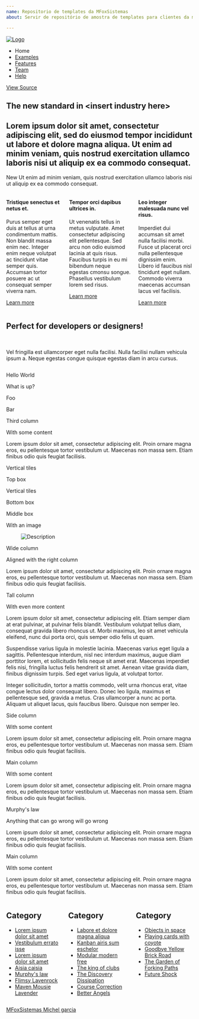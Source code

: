 ```yaml
---
name: Repositorio de templates da MFoxSistemas
about: Servir de repositório de amostra de templates para clientes da mfoxsistemas

---
```


<!DOCTYPE html>
<html>
    <head>
        <meta charset="utf-8">
        <meta http-equiv="X-UA-Compatible" content="IE=edge">
        <meta name="viewport" content="width=device-width, initial-scale=1">
        <title>Template</title>
        <link rel="shortcut icon" href="../images/fav_icon.png" type="image/x-icon">
        <link rel="stylesheet" href="https://maxcdn.bootstrapcdn.com/font-awesome/4.7.0/css/font-awesome.min.css">
        <link href="https://fonts.googleapis.com/css?family=Open+Sans" rel="stylesheet">
        <!-- Bulma Version 0.7.1-->
        <link rel="stylesheet" href="https://cdnjs.cloudflare.com/ajax/libs/bulma/0.7.1/css/bulma.min.css" />
        <link rel="stylesheet" type="text/css" href="../css/hero.css">
        <link rel="stylesheet" href="https://unpkg.com/bulma-modal-fx/dist/css/modal-fx.min.css" />
    </head>
    <body>
        <section class="hero is-info is-medium is-bold">
            <div class="hero-head">
                <nav class="navbar">
                    <div class="container">
                        <div class="navbar-brand">
                            <a class="navbar-item" href="../">
                                <img src="http://bulma.io/images/bulma-type-white.png" alt="Logo">
                            </a>
                            <span class="navbar-burger burger" data-target="navbarMenu">
                                <span></span>
                                <span></span>
                                <span></span>
                            </span>
                        </div>
                        <div id="navbarMenu" class="navbar-menu">
                            <div class="navbar-end">
                                <div class="tabs is-right">
                                    <ul>
                                        <li class="is-active"><a>Home</a></li>
                                        <li><a href="">Examples</a></li>
                                        <li><a href="">Features</a></li>
                                        <li><a href="">Team</a></li>
                                        <li><a href="">Help</a></li>
                                    </ul>
                                    <span class="navbar-item">
                                        <a class="button is-white is-outlined" href="https://github.com/dansup/bulma-templates/blob/master/templates/hero.html">
                                            <span class="icon">
                                                <i class="fa fa-github"></i>
                                            </span>
                                            <span title="Hello from the other side">View Source</span>
                                        </a>
                                    </span>
                                </div>
                            </div>
                        </div>
                    </div>
                </nav>
            </div>
            <div class="hero-body">
                <div class="container has-text-centered">
                    <h1 class="title">
                    The new standard in &lt;insert industry here&gt;
                    </h1>
                    <h2 class="subtitle">
                    Lorem ipsum dolor sit amet, consectetur adipiscing elit, sed do eiusmod tempor incididunt ut labore et dolore magna aliqua. Ut enim ad minim veniam, quis nostrud exercitation ullamco laboris nisi ut aliquip ex ea commodo consequat.
                    </h2>
                </div>
            </div>
        </section>
        <div class="box cta">
            <p class="has-text-centered">
                <span class="tag is-primary">New</span> Ut enim ad minim veniam, quis nostrud exercitation ullamco laboris nisi ut aliquip ex ea commodo consequat.
            </p>
        </div>
        <section class="container">
            <div class="columns features">
                <div class="column is-4">
                    <div class="card is-shady">
                        <div class="card-image has-text-centered">
                            <i class="fa fa-paw"></i>
                        </div>
                        <div class="card-content">
                            <div class="content">
                                <h4>Tristique senectus et netus et. </h4>
                                <p>Purus semper eget duis at tellus at urna condimentum mattis. Non blandit massa enim nec. Integer enim neque volutpat ac tincidunt vitae semper quis. Accumsan tortor posuere ac ut consequat semper viverra nam.</p>
                                <p><a href="#">Learn more</a></p>
                            </div>
                        </div>
                    </div>
                </div>
                <div class="column is-4">
                    <div class="card is-shady">
                        <div class="card-image has-text-centered">
                            <i class="fa fa-empire"></i>
                        </div>
                        <div class="card-content">
                            <div class="content">
                                <h4>Tempor orci dapibus ultrices in.</h4>
                                <p>Ut venenatis tellus in metus vulputate. Amet consectetur adipiscing elit pellentesque. Sed arcu non odio euismod lacinia at quis risus. Faucibus turpis in eu mi bibendum neque egestas cmonsu songue. Phasellus vestibulum lorem
                                sed risus.</p>
                                <p><a href="#">Learn more</a></p>
                            </div>
                        </div>
                    </div>
                </div>
                <div class="column is-4">
                    <div class="card is-shady">
                        <div class="card-image has-text-centered">
                            <i class="fa fa-apple"></i>
                        </div>
                        <div class="card-content">
                            <div class="content">
                                <h4> Leo integer malesuada nunc vel risus. </h4>
                                <p>Imperdiet dui accumsan sit amet nulla facilisi morbi. Fusce ut placerat orci nulla pellentesque dignissim enim. Libero id faucibus nisl tincidunt eget nullam. Commodo viverra maecenas accumsan lacus vel facilisis.</p>
                                <p><a href="#">Learn more</a></p>
                            </div>
                        </div>
                    </div>
                </div>
            </div>
            <div class="intro column is-8 is-offset-2">
                <h2 class="title">Perfect for developers or designers!</h2><br>
                <p class="subtitle">Vel fringilla est ullamcorper eget nulla facilisi. Nulla facilisi nullam vehicula ipsum a. Neque egestas congue quisque egestas diam in arcu cursus.</p>
            </div>
            <div class="sandbox">
                <div class="tile is-ancestor">
                    <div class="tile is-parent is-shady">
                        <article class="tile is-child notification is-white">
                            <p class="title">Hello World</p>
                            <p class="subtitle">What is up?</p>
                        </article>
                    </div>
                    <div class="tile is-parent is-shady">
                        <article class="tile is-child notification is-white">
                            <p class="title">Foo</p>
                            <p class="subtitle">Bar</p>
                        </article>
                    </div>
                    <div class="tile is-parent is-shady">
                        <article class="tile is-child notification is-white">
                            <p class="title">Third column</p>
                            <p class="subtitle">With some content</p>
                            <div class="content">
                                <p>Lorem ipsum dolor sit amet, consectetur adipiscing elit. Proin ornare magna eros, eu pellentesque tortor vestibulum ut. Maecenas non massa sem. Etiam finibus odio quis feugiat facilisis.</p>
                            </div>
                        </article>
                    </div>
                </div>
                <div class="tile is-ancestor">
                    <div class="tile is-vertical is-8">
                        <div class="tile">
                            <div class="tile is-parent is-vertical">
                                <article class="tile is-child notification is-white">
                                    <p class="title">Vertical tiles</p>
                                    <p class="subtitle">Top box</p>
                                </article>
                                <article class="tile is-child notification is-white">
                                    <p class="title">Vertical tiles</p>
                                    <p class="subtitle">Bottom box</p>
                                </article>
                            </div>
                            <div class="tile is-parent">
                                <article class="tile is-child notification is-white">
                                    <p class="title">Middle box</p>
                                    <p class="subtitle">With an image</p>
                                    <figure class="image is-4by3">
                                        <img src="https://picsum.photos/640/480/?random" alt="Description">
                                    </figure>
                                </article>
                            </div>
                        </div>
                        <div class="tile is-parent is-shady">
                            <article class="tile is-child notification is-white">
                                <p class="title">Wide column</p>
                                <p class="subtitle">Aligned with the right column</p>
                                <div class="content">
                                    <p>Lorem ipsum dolor sit amet, consectetur adipiscing elit. Proin ornare magna eros, eu pellentesque tortor vestibulum ut. Maecenas non massa sem. Etiam finibus odio quis feugiat facilisis.</p>
                                </div>
                            </article>
                        </div>
                    </div>
                    <div class="tile is-parent is-shady">
                        <article class="tile is-child notification is-white">
                            <div class="content">
                                <p class="title">Tall column</p>
                                <p class="subtitle">With even more content</p>
                                <div class="content">
                                    <p>Lorem ipsum dolor sit amet, consectetur adipiscing elit. Etiam semper diam at erat pulvinar, at pulvinar felis blandit. Vestibulum volutpat tellus diam, consequat gravida libero rhoncus ut. Morbi maximus, leo sit amet vehicula
                                    eleifend, nunc dui porta orci, quis semper odio felis ut quam.</p>
                                    <p>Suspendisse varius ligula in molestie lacinia. Maecenas varius eget ligula a sagittis. Pellentesque interdum, nisl nec interdum maximus, augue diam porttitor lorem, et sollicitudin felis neque sit amet erat. Maecenas imperdiet
                                    felis nisi, fringilla luctus felis hendrerit sit amet. Aenean vitae gravida diam, finibus dignissim turpis. Sed eget varius ligula, at volutpat tortor.</p>
                                    <p>Integer sollicitudin, tortor a mattis commodo, velit urna rhoncus erat, vitae congue lectus dolor consequat libero. Donec leo ligula, maximus et pellentesque sed, gravida a metus. Cras ullamcorper a nunc ac porta. Aliquam
                                    ut aliquet lacus, quis faucibus libero. Quisque non semper leo.</p>
                                </div>
                            </div>
                        </article>
                    </div>
                </div>
                <div class="tile is-ancestor">
                    <div class="tile is-parent is-shady">
                        <article class="tile is-child notification is-white">
                            <p class="title">Side column</p>
                            <p class="subtitle">With some content</p>
                            <div class="content">
                                <p>Lorem ipsum dolor sit amet, consectetur adipiscing elit. Proin ornare magna eros, eu pellentesque tortor vestibulum ut. Maecenas non massa sem. Etiam finibus odio quis feugiat facilisis.</p>
                            </div>
                        </article>
                    </div>
                    <div class="tile is-parent is-8 is-shady">
                        <article class="tile is-child notification is-white">
                            <p class="title">Main column</p>
                            <p class="subtitle">With some content</p>
                            <div class="content">
                                <p>Lorem ipsum dolor sit amet, consectetur adipiscing elit. Proin ornare magna eros, eu pellentesque tortor vestibulum ut. Maecenas non massa sem. Etiam finibus odio quis feugiat facilisis.</p>
                            </div>
                        </article>
                    </div>
                </div>
                <div class="tile is-ancestor">
                    <div class="tile is-parent is-8 is-shady">
                        <article class="tile is-child notification is-white">
                            <p class="title">Murphy's law</p>
                            <p class="subtitle">Anything that can go wrong will go wrong</p>
                            <div class="content">
                                <p>Lorem ipsum dolor sit amet, consectetur adipiscing elit. Proin ornare magna eros, eu pellentesque tortor vestibulum ut. Maecenas non massa sem. Etiam finibus odio quis feugiat facilisis.</p>
                            </div>
                        </article>
                    </div>
                    <div class="tile is-parent is-shady">
                        <article class="tile is-child notification is-white">
                            <p class="title">Main column</p>
                            <p class="subtitle">With some content</p>
                            <div class="content">
                                <p>Lorem ipsum dolor sit amet, consectetur adipiscing elit. Proin ornare magna eros, eu pellentesque tortor vestibulum ut. Maecenas non massa sem. Etiam finibus odio quis feugiat facilisis.</p>
                            </div>
                        </article>
                    </div>
                </div>
            </div>
        </section>
        <footer class="footer">
            <div class="container">
                <div class="columns">
                    <div class="column is-3 is-offset-2">
                        <h2><strong>Category</strong></h2>
                        <ul>
                            <li><a href="#">Lorem ipsum dolor sit amet</a></li>
                            <li><a href="#">Vestibulum errato isse</a></li>
                            <li><a href="#">Lorem ipsum dolor sit amet</a></li>
                            <li><a href="#">Aisia caisia</a></li>
                            <li><a href="#">Murphy's law</a></li>
                            <li><a href="#">Flimsy Lavenrock</a></li>
                            <li><a href="#">Maven Mousie Lavender</a></li>
                        </ul>
                    </div>
                    <div class="column is-3">
                        <h2><strong>Category</strong></h2>
                        <ul>
                            <li><a href="#">Labore et dolore magna aliqua</a></li>
                            <li><a href="#">Kanban airis sum eschelor</a></li>
                            <li><a href="#">Modular modern free</a></li>
                            <li><a href="#">The king of clubs</a></li>
                            <li><a href="#">The Discovery Dissipation</a></li>
                            <li><a href="#">Course Correction</a></li>
                            <li><a href="#">Better Angels</a></li>
                        </ul>
                    </div>
                    <div class="column is-4">
                        <h2><strong>Category</strong></h2>
                        <ul>
                            <li><a href="#">Objects in space</a></li>
                            <li><a href="#">Playing cards with coyote</a></li>
                            <li><a href="#">Goodbye Yellow Brick Road</a></li>
                            <li><a href="#">The Garden of Forking Paths</a></li>
                            <li><a href="#">Future Shock</a></li>
                        </ul>
                    </div>
                </div>
                <div class="content has-text-centered">
                    <p>
                        <a class="icon" href="https://github.com/dansup/bulma-templates">
                            <i class="fa fa-github"></i>
                        </a>
                    </p>
                    <div class="control level-item">
                        <a href="http://mfoxsistemas.com.br/mfoxsistemas">
                            <div class="tags has-addons">
                                <span class="tag is-dark">MFoxSistemas</span>
                                <span class="tag is-info">Michel garcia</span>
                            </div>
                        </a>
                    </div>
                </div>
            </div>
            <script src="../js/bulma.js"></script>
        </footer>
    </body>
</html>
